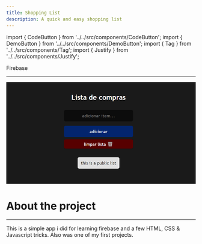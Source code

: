 ```yaml
---
title: Shopping List
description: A quick and easy shopping list
---
```


import { CodeButton } from '../../src/components/CodeButton';
import { DemoButton } from '../../src/components/DemoButton';
import { Tag } from '../../src/components/Tag';
import { Justify } from '../../src/components/Justify';

<div style={{marginBottom: "1rem"}}>
<Tag docLink="https://firebase.google.com/?hl=pt-br">Firebase</Tag>
</div>

<CodeButton codeLink="https://github.com/nixoletas/shoplist-firebase"/>
<DemoButton liveLink="https://lista-de-compras-nick.netlify.app/"/>

---

![shopping-list](\img\projects\shopping-list.png)

# About the project
---
<Justify>

This is a simple app i did for learning firebase and a few HTML, CSS & Javascript tricks. Also was one of my first projects.

</Justify>